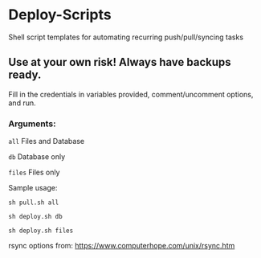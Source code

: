 # Deploy-Scripts
Shell script templates for automating recurring push/pull/syncing tasks

## Use at your own risk! Always have backups ready.

Fill in the credentials in variables provided, comment/uncomment options, and run.

### Arguments:

`all` Files and Database

`db` Database only

`files` Files only

Sample usage:

`sh pull.sh all`

`sh deploy.sh db`

`sh deploy.sh files`

rsync options from: https://www.computerhope.com/unix/rsync.htm